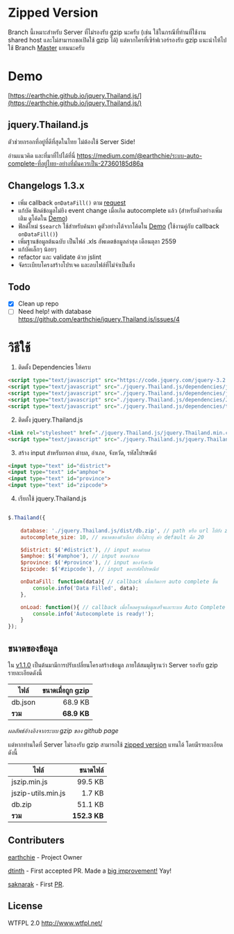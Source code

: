 # Zipped Version
Branch นี้เหมาะสำหรับ Server ที่ไม่รองรับ gzip นะครับ (เช่น ใช้ในกรณีที่ท่านที่ใช้งาน shared host และไม่สามารถขอเปิดใช้ gzip ได้)
แต่หากใครที่เซิร์ฟเวอร์รองรับ gzip แนะนำให้ไปใช้ Branch [Master](https://github.com/earthchie/jquery.Thailand.js/tree/master) แทนนะครับ

# Demo
[https://earthchie.github.io/jquery.Thailand.js/](https://earthchie.github.io/jquery.Thailand.js/)

## jquery.Thailand.js
ตัวช่วยกรอกที่อยู่ที่ดีที่สุดในไทย ไม่ต้องใช้ Server Side!

อ่านแนวคิด และที่มาที่ไปได้ที่นี่ https://medium.com/@earthchie/ระบบ-auto-complete-ที่อยู่ไทย-อย่างที่มันควรเป็น-27360185d86a

## Changelogs 1.3.x
- เพิ่ม callback ``onDataFill()`` ตาม [request](https://github.com/earthchie/jquery.Thailand.js/issues/9)
- แก้บัค ฟิลด์ข้อมูลไม่ยิง event change เมื่อเกิด autocomplete แล้ว (สำหรับตัวอย่างเพิ่มเติม ดูโค้ดใน [Demo](https://earthchie.github.io/jquery.Thailand.js/))
- ฟิลด์ใหม่ ``$search`` ใช้สำหรับค้นหา ดูตัวอย่างได้จากโค้ดใน [Demo](https://earthchie.github.io/jquery.Thailand.js/) (ใช้งานคู่กับ callback ``onDataFill()``)
- เพิ่มฐานข้อมูลต้นฉบับ เป็นไฟล์ .xls อัพเดตข้อมูลล่าสุด เดือนตุลา 2559
- แก้บัคเล็กๆ น้อยๆ
- refactor และ validate ด้วย jslint
- จัดระเบียบโครงสร้างโปรเจค และลบไฟล์ที่ไม่จำเป็นทิ้ง

## Todo
- [x] Clean up repo
- [ ] Need help! with database https://github.com/earthchie/jquery.Thailand.js/issues/4

# วิธีใช้

1. ติดตั้ง Dependencies ให้ครบ

```html
<script type="text/javascript" src="https://code.jquery.com/jquery-3.2.1.min.js"></script>
<script type="text/javascript" src="./jquery.Thailand.js/dependencies/jszip.min.js"></script>
<script type="text/javascript" src="./jquery.Thailand.js/dependencies/jszip-utils.min.js"></script>
<script type="text/javascript" src="./jquery.Thailand.js/dependencies/JQL.min.js"></script>
<script type="text/javascript" src="./jquery.Thailand.js/dependencies/typeahead.bundle.js"></script>
```

2. ติดตั้ง jquery.Thailand.js

```html
<link rel="stylesheet" href="./jquery.Thailand.js/jquery.Thailand.min.css">
<script type="text/javascript" src="./jquery.Thailand.js/jquery.Thailand.min.js"></script>
```

3. สร้าง input สำหรับกรอก ตำบล, อำเภอ, จังหวัด, รหัสไปรษณีย์

```html
<input type="text" id="district">
<input type="text" id="amphoe">
<input type="text" id="province">
<input type="text" id="zipcode">
```

4. เรียกใช้ jquery.Thailand.js

```javascript

$.Thailand({ 
    
    database: './jquery.Thailand.js/dist/db.zip', // path หรือ url ไปยัง zip
    autocomplete_size: 10, // ขนาดของตัวเลือก ถ้าไม่ระบุ ค่า default คือ 20

    $district: $('#district'), // input ของตำบล
    $amphoe: $('#amphoe'), // input ของอำเภอ
    $province: $('#province'), // input ของจังหวัด
    $zipcode: $('#zipcode'), // input ของรหัสไปรษณีย์

    onDataFill: function(data){ // callback เมื่อเกิดการ auto complete ขึ้น
        console.info('Data Filled', data);
    },

    onLoad: function(){ // callback เมื่อโหลดฐานข้อมูลเสร็จและระบบ Auto Complete พร้อมที่จะทำงาน
        console.info('Autocomplete is ready!');
    }
});

```

## ขนาดของข้อมูล

ใน [v1.1.0](https://github.com/earthchie/jquery.Thailand.js/tree/fe302996ca72f156e1542048419399484431c391) เป็นต้นมามีการปรับเปลี่ยนโครงสร้างข้อมูล ภายใต้สมมุติฐานว่า Server รองรับ gzip รายละเอียดดังนี้

| ไฟล์ | ขนาดเมื่อถูก gzip |
| --- | ---:|
| db.json | 68.9 KB |
| **รวม** | **68.9 KB** |

*ผลลัพธ์อ้างอิงจากระบบ gzip ของ github page*

แต่หากท่านใดที่ Server ไม่รองรับ gzip สามารถใช้ [zipped version](https://github.com/earthchie/jquery.Thailand.js/tree/zipped_version) แทนได้ โดยมีรายละเอียดดังนี้

| ไฟล์ | ขนาดไฟล์ |
| --- | ---:|
| jszip.min.js | 99.5 KB |
| jszip-utils.min.js | 1.7 KB |
| db.zip | 51.1 KB |
| **รวม** | **152.3 KB** |

## Contributers
[earthchie](https://github.com/earthchie/) - Project Owner

[dtinth](https://github.com/dtinth/) - First accepted PR. Made a [big improvement!](https://github.com/earthchie/jquery.Thailand.js/pull/2) Yay!

[saknarak](https://github.com/saknarak) - First [PR](https://github.com/earthchie/jquery.Thailand.js/pull/1).

## License
WTFPL 2.0 http://www.wtfpl.net/

